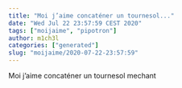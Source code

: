 ```yaml
---
title: "Moi j’aime concaténer un tournesol..."
date: "Wed Jul 22 23:57:59 CEST 2020"
tags: ["moijaime", "pipotron"]
author: m1ch3l
categories: ["generated"]
slug: "moijaime/2020-07-22-23:57:59"
---
```


Moi j’aime concaténer un tournesol mechant
